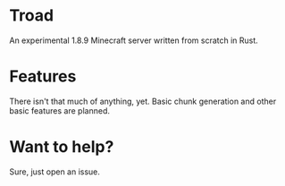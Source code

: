 # Troad
An experimental 1.8.9 Minecraft server written from scratch in Rust.

# Features
There isn't that much of anything, yet. Basic chunk generation and other basic features are planned.

# Want to help?
Sure, just open an issue.
